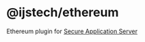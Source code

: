 # @ijstech/ethereum
Ethereum plugin for [Secure Application Server](https://github.com/ijstech/app-server)
